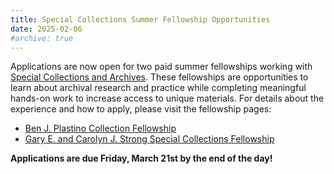 ```yaml
---
title: Special Collections Summer Fellowship Opportunities
date: 2025-02-06
#archive: true
---
```


Applications are now open for two paid summer fellowships working with [Special Collections and Archives](https://www.lib.uidaho.edu/special-collections/).
These fellowships are opportunities to learn about archival research and practice while completing meaningful hands-on work to increase access to unique materials.
For details about the experience and how to apply, please visit the fellowship pages:

- [Ben J. Plastino Collection Fellowship](https://www.lib.uidaho.edu/special-collections/plastino-fellowship.html)
- [Gary E. and Carolyn J. Strong Special Collections Fellowship](https://www.lib.uidaho.edu/special-collections/strong-fellowship.html)

**Applications are due Friday, March 21st by the end of the day!**
